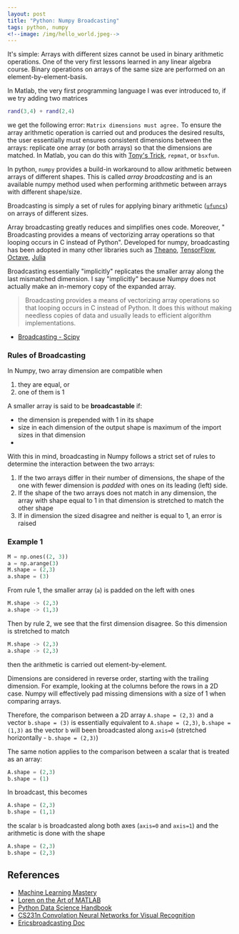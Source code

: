 ```yaml
---
layout: post
title: "Python: Numpy Broadcasting"
tags: python, numpy
<!--image: /img/hello_world.jpeg-->
---
```


It's simple: Arrays with different sizes cannot be used in binary arithmetic operations. One of
the very first lessons learned in any linear algebra course. Binary operations
on arrays of the same size are performed on an element-by-element-basis.

In Matlab, the very first programming language I was ever introduced to, if we try adding two matrices
```matlab
rand(3,4) + rand(2,4)
````
we get the following error: `Matrix dimensions must agree.` To ensure the array
arithmetic operation is carried out and produces the desired results, the user
essentially must ensures consistent dimensions between the arrays: replicate
one array (or both arrays) so that the dimensions are matched. In Matlab, you can do this with [Tony's
Trick](https://blogs.mathworks.com/loren/2006/02/22/scalar-expansion-and-more-take-2/), `repmat`, or `bsxfun`.


In python, `numpy` provides a build-in workaround to allow arithmetic between arrays of different shapes.
This is called *array broadcasting* and is an available numpy method used when performing
arithmetic between arrays with different shape/size. 

Broadcasting is simply a set of rules for applying binary arithmetic ([`ufuncs`](https://docs.scipy.org/doc/numpy-1.15.1/reference/ufuncs.html)) on arrays of different sizes.

Array broadcasting greatly reduces and simplifies ones code. Moreover, " Broadcasting provides a means of vectorizing array operations so that looping occurs in C instead of Python". Developed for numpy, broadcasting has been adopted in many other libraries such as [Theano](http://deeplearning.net/software/theano/tutorial/broadcasting.html), [TensorFlow](https://www.tensorflow.org/xla/broadcasting), [Octave](https://www.gnu.org/software/octave/doc/v4.2.1/Broadcasting.html), [Julia](https://docs.julialang.org/en/v1/base/arrays/index.html#Broadcast-and-vectorization-1)

Broadcasting essentially "implicitly" replicates the smaller array along the last mismatched dimension.  I say "implicitly" because Numpy does not actually
make an in-memory copy of the expanded array.

> Broadcasting provides a means of vectorizing array operations so that looping
> occurs in C instead of Python. It does this without making needless copies of
> data and usually leads to efficient algorithm implementations.
- [Broadcasting - Scipy](https://docs.scipy.org/doc/numpy-1.13.0/user/basics.broadcasting.html)


### Rules of Broadcasting

In Numpy, two array dimension are compatible when
1. they are equal, or
2. one of them is 1

A smaller array is said to be **broadcastable** if:
- the dimension is prepended with 1 in its shape
- size in each dimension of the output shape is maximum of the import sizes in
    that dimension
- 


With this in mind, broadcasting in Numpy follows a strict set of rules to determine the
interaction between the two arrays:

1. If the two arrays differ in their number of dimensions, the shape of the one
   with fewer dimension is *padded* with ones on its leading (left) side.
2. If the shape of the two arrays does not match in any dimension, the array
   with shape equal to 1 in that dimension is stretched to match the other
   shape
3. If in dimension the sized disagree and neither is equal to 1, an error is
   raised


### Example 1

```python
M = np.ones((2, 3))
a = np.arange(3)
M.shape = (2,3)
a.shape = (3)
```
From rule 1, the smaller array (`a`) is padded on the left with ones
```python
M.shape -> (2,3)
a.shape -> (1,3)
```

Then by rule 2, we see that the first dimension disagree. So this dimension is
stretched to match
```python
M.shape -> (2,3)
a.shape -> (2,3)
```
then the arithmetic is carried out element-by-element.

Dimensions are considered in reverse order, starting with the trailing
dimension. For example, looking at the columns before the rows in a 2D case.
Numpy will effectively pad missing dimensions with a size of 1 when comparing
arrays.

Therefore, the comparison between a 2D array `A.shape = (2,3)` and a vector `b.shape = (3)`
is essentially equivalent to `A.shape = (2,3)`, `b.shape = (1,3)` as the vector
`b` will been broadcasted along `axis=0` (stretched horizontally - `b.shape = (2,3)`)

The same notion applies to the comparison between a scalar that is treated as
an array:
```python
A.shape = (2,3)
b.shape = (1)
```

In broadcast, this becomes
```python
A.shape = (2,3)
b.shape = (1,1)
```

the scalar `b` is broadcasted along both axes (`axis=0` and `axis=1`) and the
arithmetic is done with the shape
```python
A.shape = (2,3)
b.shape = (2,3)
```

## References

- [Machine Learning Mastery](https://machinelearningmastery.com/broadcasting-with-numpy-arrays/)
- [Loren on the Art of MATLAB](https://blogs.mathworks.com/loren/2016/10/24/matlab-arithmetic-expands-in-r2016b/)
- [Python Data Science Handbook](https://jakevdp.github.io/PythonDataScienceHandbook/02.05-computation-on-arrays-broadcasting.html)
- [CS231n Convolation Neural Networks for Visual Recognition](http://cs231n.github.io/)
- [Ericsbroadcasting Doc](https://scipy.github.io/old-wiki/pages/EricsBroadcastingDoc)
